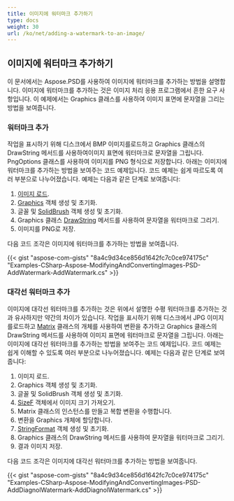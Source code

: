 ```yaml
---
title: 이미지에 워터마크 추가하기
type: docs
weight: 30
url: /ko/net/adding-a-watermark-to-an-image/
---
```


## **이미지에 워터마크 추가하기**
이 문서에서는 Aspose.PSD를 사용하여 이미지에 워터마크를 추가하는 방법을 설명합니다. 이미지에 워터마크를 추가하는 것은 이미지 처리 응용 프로그램에서 흔한 요구 사항입니다. 이 예제에서는 Graphics 클래스를 사용하여 이미지 표면에 문자열을 그리는 방법을 보여줍니다.

### **워터마크 추가**
작업을 표시하기 위해 디스크에서 BMP 이미지를로드하고 Graphics 클래스의 DrawString 메서드를 사용하여이미지 표면에 워터마크로 문자열을 그립니다. PngOptions 클래스를 사용하여 이미지를 PNG 형식으로 저장합니다. 아래는 이미지에 워터마크를 추가하는 방법을 보여주는 코드 예제입니다. 코드 예제는 쉽게 따르도록 여러 부분으로 나누어졌습니다. 예제는 다음과 같은 단계로 보여줍니다:

1. [이미지 로드](https://reference.aspose.com/psd/net/aspose.psd.image/load/methods/2).
2. [Graphics](https://reference.aspose.com/psd/net/aspose.psd/graphics) 객체 생성 및 초기화.
3. 글꼴 및 [SolidBrush](https://reference.aspose.com/psd/net/aspose.psd.brushes/solidbrush) 객체 생성 및 초기화.
4. Graphics 클래스 [DrawString](https://reference.aspose.com/psd/net/aspose.psd/graphics/methods/drawstring) 메서드를 사용하여 문자열을 워터마크로 그리기.
5. 이미지를 PNG로 저장.

다음 코드 조각은 이미지에 워터마크를 추가하는 방법을 보여줍니다.


{{< gist "aspose-com-gists" "8a4c9d34ce856d1642fc7c0ce974175c" "Examples-CSharp-Aspose-ModifyingAndConvertingImages-PSD-AddWatermark-AddWatermark.cs" >}}

### **대각선 워터마크 추가**
이미지에 대각선 워터마크를 추가하는 것은 위에서 설명한 수평 워터마크를 추가하는 것과 유사하지만 약간의 차이가 있습니다. 작업을 표시하기 위해 디스크에서 JPG 이미지를로드하고 [Matrix](https://reference.aspose.com/psd/net/aspose.psd/matrix) 클래스의 개체를 사용하여 변환을 추가하고 Graphics 클래스의 DrawString 메서드를 사용하여 이미지 표면에 워터마크로 문자열을 그립니다. 아래는 이미지에 대각선 워터마크를 추가하는 방법을 보여주는 코드 예제입니다. 코드 예제는 쉽게 이해할 수 있도록 여러 부분으로 나누어졌습니다. 예제는 다음과 같은 단계로 보여줍니다:

1. 이미지 로드.
2. Graphics 객체 생성 및 초기화.
3. 글꼴 및 SolidBrush 객체 생성 및 초기화.
4. [SizeF](https://reference.aspose.com/psd/net/aspose.psd/sizef) 객체에서 이미지 크기 가져오기.
5. Matrix 클래스의 인스턴스를 만들고 복합 변환을 수행합니다.
6. 변환을 Graphics 개체에 할당합니다.
7. [StringFormat](https://reference.aspose.com/psd/net/aspose.psd/stringformat) 객체 생성 및 초기화.
8. Graphics 클래스의 DrawString 메서드를 사용하여 문자열을 워터마크로 그리기.
9. 결과 이미지 저장.

다음 코드 조각은 이미지에 대각선 워터마크를 추가하는 방법을 보여줍니다.


{{< gist "aspose-com-gists" "8a4c9d34ce856d1642fc7c0ce974175c" "Examples-CSharp-Aspose-ModifyingAndConvertingImages-PSD-AddDiagnolWatermark-AddDiagnolWatermark.cs" >}}
